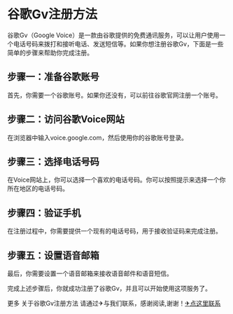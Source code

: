# 谷歌Gv注册方法

谷歌Gv（Google Voice）是一款由谷歌提供的免费通讯服务，可以让用户使用一个电话号码来拨打和接听电话、发送短信等。如果你想注册谷歌Gv，下面是一些简单的步骤来帮助你完成注册。

## 步骤一：准备谷歌账号

首先，你需要一个谷歌账号。如果你还没有，可以前往谷歌官网注册一个账号。

## 步骤二：访问谷歌Voice网站

在浏览器中输入voice.google.com，然后使用你的谷歌账号登录。

## 步骤三：选择电话号码

在Voice网站上，你可以选择一个喜欢的电话号码。你可以按照提示来选择一个你所在地区的电话号码。

## 步骤四：验证手机

在注册过程中，你需要提供一个现有的电话号码，用于接收验证码来完成注册。

## 步骤五：设置语音邮箱

最后，你需要设置一个语音邮箱来接收语音邮件和语音短信。

完成上述步骤后，你就成功注册了谷歌Gv，并且可以开始使用这项服务了。

更多 关于谷歌Gv注册方法 请通过✈与我们联系，感谢阅读,谢谢！[✈点这里联系](https://sms.k02.cc)